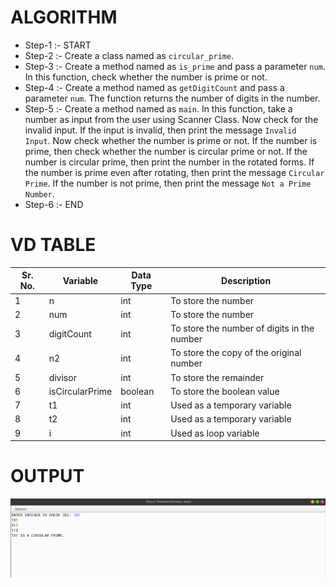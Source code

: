 # ALGORITHM

- Step-1 :- START
- Step-2 :- Create a class named as `circular_prime`.
- Step-3 :- Create a method named as `is_prime` and pass a parameter `num`. In this function, check whether the number is prime or not.
- Step-4 :- Create a method named as `getDigitCount` and pass a parameter `num`. The function returns the number of digits in the number.
- Step-5 :- Create a method named as `main`. In this function, take a number as input from the user using Scanner Class. Now check for the invalid input. If the input is invalid, then print the message `Invalid Input`. Now check whether the number is prime or not. If the number is prime, then check whether the number is circular prime or not. If the number is circular prime, then print the number in the rotated forms. If the number is prime even after rotating, then print the message `Circular Prime`. If the number is not prime, then print the message `Not a Prime Number`.
- Step-6 :- END

# VD TABLE

| Sr. No. | Variable | Data Type | Description |
| --- | --- | --- | --- |
| 1 | n | int | To store the number |
| 2 | num | int | To store the number |
| 3 | digitCount | int | To store the number of digits in the number |
| 4 | n2 | int | To store the copy of the original number |
| 5 | divisor | int | To store the remainder |
| 6 | isCircularPrime | boolean | To store the boolean value |
| 7 | t1 | int | Used as a temporary variable |
| 8 | t2 | int | Used as a temporary variable |
| 9 | i | int | Used as loop variable |

# OUTPUT

<p align="center">
<img width="auto" height="auto" alt="output" src="./output.png">
</p>
